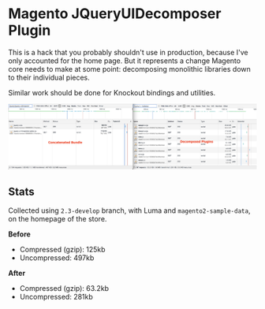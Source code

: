 # Magento JQueryUIDecomposer Plugin

This is a hack that you probably shouldn't use in production, because I've only accounted for the home page. But it represents a change Magento core needs to make at some point: decomposing monolithic libraries down to their individual pieces.

Similar work should be done for Knockout bindings and utilities.

![before and after](luma-homepage.png)

## Stats
Collected using `2.3-develop` branch, with Luma and `magento2-sample-data`, on the homepage of the store.

**Before**
- Compressed (gzip): 125kb
- Uncompressed: 497kb

**After**
- Compressed (gzip): 63.2kb
- Uncompressed: 281kb
